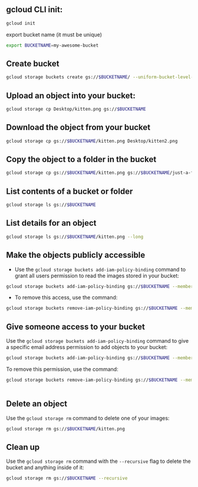 
## gcloud  CLI init:

```bash
gcloud init
```

export bucket name (it must be unique)

```bash
export BUCKETNAME=my-awesome-bucket
```

## Create bucket

```bash
gcloud storage buckets create gs://$BUCKETNAME/ --uniform-bucket-level-access
```

## Upload an object into your bucket:

 ```bash
gcloud storage cp Desktop/kitten.png gs://$BUCKETNAME
```

## Download the object from your bucket 

```bash
gcloud storage cp gs://$BUCKETNAME/kitten.png Desktop/kitten2.png
```

## Copy the object to a folder in the bucket

 ```bash
gcloud storage cp gs://$BUCKETNAME/kitten.png gs://$BUCKETNAME/just-a-folder/kitten3.png
```

## List contents of a bucket or folder

```bash
gcloud storage ls gs://$BUCKETNAME
```

## List details for an object

 ```bash
gcloud storage ls gs://$BUCKETNAME/kitten.png --long
```

## Make the objects publicly accessible

- Use the `gcloud storage buckets add-iam-policy-binding` command to grant all users permission to read the images stored in your bucket:

```bash
gcloud storage buckets add-iam-policy-binding gs://$BUCKETNAME --member=allUsers --role=roles/storage.objectViewer
```

- To remove this access, use the command:

```bash
gcloud storage buckets remove-iam-policy-binding gs://$BUCKETNAME --member=allUsers --role=roles/storage.objectViewer
```

## Give someone access to your bucket

Use the `gcloud storage buckets add-iam-policy-binding` command to give a specific email address permission to add objects to your bucket: 

```bash
gcloud storage buckets add-iam-policy-binding gs://$BUCKETNAME --member=user:jane@gmail.com --role=roles/storage.objectCreator
```

 To remove this permission, use the command:

```bash
gcloud storage buckets remove-iam-policy-binding gs://$BUCKETNAME --member=user:jane@gmail.com --role=roles/storage.objectCreator
   
```

## Delete an object

Use the `gcloud storage rm` command to delete one of your images:

```bash
gcloud storage rm gs://$BUCKETNAME/kitten.png
```

## Clean up

Use the `gcloud storage rm` command with the `--recursive` flag to delete the bucket and anything inside of it:

```bash
gcloud storage rm gs://$BUCKETNAME --recursive
```

